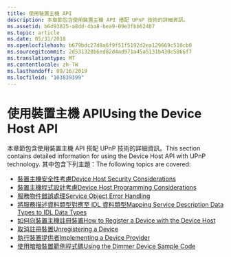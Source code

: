 ```yaml
---
title: 使用裝置主機 API
description: 本章節包含使用裝置主機 API 搭配 UPnP 技術的詳細資訊。
ms.assetid: b6d93825-a8dd-4ba8-bea9-09e3fbb62407
ms.topic: article
ms.date: 05/31/2018
ms.openlocfilehash: b679bdc27d8a6f9f51f5192d2ea129669c510cb0
ms.sourcegitcommit: 2d531328b6ed82d4ad971a45a5131b430c5866f7
ms.translationtype: MT
ms.contentlocale: zh-TW
ms.lasthandoff: 09/16/2019
ms.locfileid: "103839399"
---
```

# <a name="using-the-device-host-api"></a><span data-ttu-id="5a234-103">使用裝置主機 API</span><span class="sxs-lookup"><span data-stu-id="5a234-103">Using the Device Host API</span></span>

<span data-ttu-id="5a234-104">本章節包含使用裝置主機 API 搭配 UPnP 技術的詳細資訊。</span><span class="sxs-lookup"><span data-stu-id="5a234-104">This section contains detailed information for using the Device Host API with UPnP technology.</span></span> <span data-ttu-id="5a234-105">其中包含下列主題：</span><span class="sxs-lookup"><span data-stu-id="5a234-105">The following topics are covered:</span></span>

-   [<span data-ttu-id="5a234-106">裝置主機安全性考慮</span><span class="sxs-lookup"><span data-stu-id="5a234-106">Device Host Security Considerations</span></span>](device-host-security-considerations.md)
-   [<span data-ttu-id="5a234-107">裝置主機程式設計考慮</span><span class="sxs-lookup"><span data-stu-id="5a234-107">Device Host Programming Considerations</span></span>](device-host-programming-considerations.md)
-   [<span data-ttu-id="5a234-108">服務物件錯誤處理</span><span class="sxs-lookup"><span data-stu-id="5a234-108">Service Object Error Handling</span></span>](service-object-error-handling.md)
-   [<span data-ttu-id="5a234-109">將服務描述資料類型對應至 IDL 資料類型</span><span class="sxs-lookup"><span data-stu-id="5a234-109">Mapping Service Description Data Types to IDL Data Types</span></span>](mapping-service-description-data-types-to-idl-data-types.md)
-   [<span data-ttu-id="5a234-110">如何向裝置主機註冊裝置</span><span class="sxs-lookup"><span data-stu-id="5a234-110">How to Register a Device with the Device Host</span></span>](how-to-register-a-device-with-the-device-host.md)
-   [<span data-ttu-id="5a234-111">取消註冊裝置</span><span class="sxs-lookup"><span data-stu-id="5a234-111">Unregistering a Device</span></span>](unregistering-a-device.md)
-   [<span data-ttu-id="5a234-112">執行裝置提供者</span><span class="sxs-lookup"><span data-stu-id="5a234-112">Implementing a Device Provider</span></span>](implementing-a-device-provider.md)
-   [<span data-ttu-id="5a234-113">使用暗暗裝置範例程式碼</span><span class="sxs-lookup"><span data-stu-id="5a234-113">Using the Dimmer Device Sample Code</span></span>](using-the-dimmer-device-sample-code.md)

 

 




